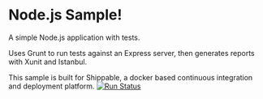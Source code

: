 Node.js Sample!
=================

A simple Node.js application with tests.

Uses Grunt to run tests against an Express server, then generates reports with Xunit and Istanbul.


This sample is built for Shippable, a docker based continuous integration and deployment platform.
[![Run Status](https://apibeta.shippable.com/projects/573af3b4c77dae78a8fd0df0/badge?branch=master)](https://beta.shippable.com/projects/573af3b4c77dae78a8fd0df0) 
